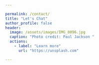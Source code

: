 ```yaml
---

permalink: /contact/
title: "Let's Chat"
author_profile: false
header:
  image: /assets/images/IMG_0096.jpg
  caption: "Photo credit: Paul Jackson " 
  actions:
    - label: "Learn more"
      url: "https://unsplash.com"

---
```




